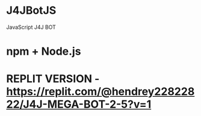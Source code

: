 # J4JBotJS
JavaScript J4J BOT

# npm + Node.js

# REPLIT VERSION - https://replit.com/@hendrey22822822/J4J-MEGA-BOT-2-5?v=1
